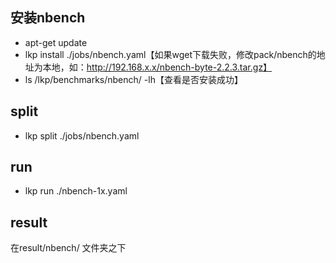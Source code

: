 ## 安装nbench
- apt-get update
- lkp install ./jobs/nbench.yaml【如果wget下载失败，修改pack/nbench的地址为本地，如：http://192.168.x.x/nbench-byte-2.2.3.tar.gz】
- ls /lkp/benchmarks/nbench/ -lh【查看是否安装成功】

## split
- lkp split ./jobs/nbench.yaml

## run
- lkp run ./nbench-1x.yaml 

## result
在result/nbench/ 文件夹之下
